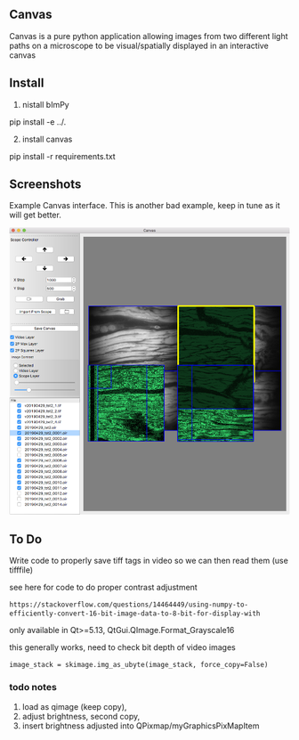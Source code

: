 
## Canvas

Canvas is a pure python application allowing images from two different light paths on a microscope to be visual/spatially displayed in an interactive canvas

## Install

1) nistall bImPy

pip install -e ../.

2) install canvas

pip install -r requirements.txt

## Screenshots

Example Canvas interface. This is another bad example, keep in tune as it will get better.

<!-- <IMG SRC="https://github.com/cudmore/bImPy/blob/master/docs/img/canvas-example.png"> -->
<IMG WIDTH=600 SRC="../docs/img/canvas-example.png">

## To Do

Write code to properly save tiff tags in video so we can then read them (use tifffile)
 
see here for code to do proper contrast adjustment

```
https://stackoverflow.com/questions/14464449/using-numpy-to-efficiently-convert-16-bit-image-data-to-8-bit-for-display-with
```

only available in Qt>=5.13, QtGui.QImage.Format_Grayscale16

this generally works, need to check bit depth of video images
```
image_stack = skimage.img_as_ubyte(image_stack, force_copy=False)
```

### todo notes

1) load as qimage (keep copy),
2) adjust brightness, second copy,
3) insert brightness adjusted into QPixmap/myGraphicsPixMapItem

